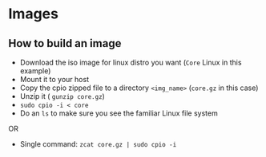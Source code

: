 # Images 

## How to build an image

- Download the iso image for linux distro you want (`Core` Linux in this example)
- Mount it to your host
- Copy the cpio zipped file to a directory `<img_name>` (`core.gz` in this case)
- Unzip it ( `gunzip core.gz`)
- `sudo cpio -i < core`
-  Do an `ls` to make sure you see the familiar Linux file system

OR 

- Single command: `zcat core.gz | sudo cpio -i`